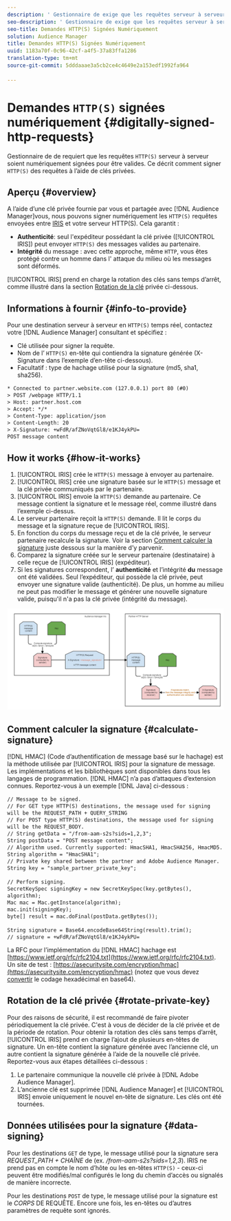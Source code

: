 ```yaml
---
description: ' Gestionnaire de exige que les requêtes serveur à serveur HTTP(S) soient numériquement signées pour être valides. Ce décrit  comment signer des requêtes HTTP à l’aide de clés privées.'
seo-description: ' Gestionnaire de exige que les requêtes serveur à serveur HTTP(S) soient numériquement signées pour être valides. Ce décrit  comment signer des requêtes HTTP(S) avec des clés privées.'
seo-title: Demandes HTTP(S) Signées Numériquement
solution: Audience Manager
title: Demandes HTTP(S) Signées Numériquement
uuid: 1183a70f-0c96-42cf-a4f5-37a83ffa1286
translation-type: tm+mt
source-git-commit: 5dddaaae3a5cb2ce4c4649e2a153edf1992fa964

---
```



# Demandes `HTTP(S)` signées numériquement {#digitally-signed-http-requests}

 Gestionnaire de  de requiert que les requêtes `HTTP(S)` serveur à serveur soient numériquement signées pour être valides. Ce décrit comment signer `HTTP(S)` des requêtes à l’aide de clés privées.

## Aperçu {#overview}

<!-- digitally_signed_http_requests.xml -->

A l’aide d’une clé privée fournie par vous et partagée avec [!DNL Audience Manager]vous, nous pouvons signer numériquement les `HTTP(S)` requêtes envoyées entre [IRIS](../../../reference/system-components/components-data-action.md#iris) et votre serveur HTTP(S). Cela garantit :

* **Authenticité**: seul l&#39;expéditeur possédant la clé privée ([!UICONTROL IRIS]) peut envoyer `HTTP(S)` des messages valides au partenaire.
* **Intégrité** du message : avec cette approche, même `HTTP`, vous êtes protégé contre un homme dans l&#39; attaque du milieu où les messages sont déformés.

[!UICONTROL IRIS] prend en charge la rotation des clés sans temps d’arrêt, comme illustré dans la section [Rotation de la clé](../../../integration/receiving-audience-data/real-time-outbound-transfers/digitally-signed-http-requests.md#rotate-private-key) privée ci-dessous.

## Informations à fournir {#info-to-provide}

Pour une destination serveur à serveur en `HTTP(S)` temps réel, contactez votre [!DNL Audience Manager] consultant et spécifiez :

* Clé utilisée pour signer la requête.
* Nom de l’ `HTTP(S)` en-tête qui contiendra la signature générée (X-Signature dans l’exemple d’en-tête ci-dessous).
* Facultatif : type de hachage utilisé pour la signature (md5, sha1, sha256).

```
* Connected to partner.website.com (127.0.0.1) port 80 (#0)
> POST /webpage HTTP/1.1
> Host: partner.host.com
> Accept: */*
> Content-Type: application/json
> Content-Length: 20
> X-Signature: +wFdR/afZNoVqtGl8/e1KJ4ykPU=
POST message content
```

## How it works {#how-it-works}

1. [!UICONTROL IRIS] crée le `HTTP(S)` message à envoyer au partenaire.
1. [!UICONTROL IRIS] crée une signature basée sur le `HTTP(S)` message et la clé privée communiqués par le partenaire.
1. [!UICONTROL IRIS] envoie la `HTTP(S)` demande au partenaire. Ce message contient la signature et le message réel, comme illustré dans l’exemple ci-dessus.
1. Le serveur partenaire reçoit la `HTTP(S)` demande. Il lit le corps du message et la signature reçue de [!UICONTROL IRIS].
1. En fonction du corps du message reçu et de la clé privée, le serveur partenaire recalcule la signature. Voir la section [Comment calculer la signature](../../../integration/receiving-audience-data/real-time-outbound-transfers/digitally-signed-http-requests.md#calculate-signature) juste dessous sur la manière d’y parvenir.
1. Comparez la signature créée sur le serveur partenaire (destinataire) à celle reçue de [!UICONTROL IRIS] (expéditeur).
1. Si les signatures correspondent, l’ **authenticité** et l’intégrité **du** message ont été validées. Seul l’expéditeur, qui possède la clé privée, peut envoyer une signature valide (authenticité). De plus, un homme au milieu ne peut pas modifier le message et générer une nouvelle signature valide, puisqu&#39;il n&#39;a pas la clé privée (intégrité du message).

![](assets/iris-digitally-sign-http-request.png)

## Comment calculer la signature {#calculate-signature}

[!DNL HMAC] (Code d’authentification de message basé sur le hachage) est la méthode utilisée par [!UICONTROL IRIS] pour la signature de message. Les implémentations et les bibliothèques sont disponibles dans tous les langages de programmation. [!DNL HMAC] n’a pas d’attaques d’extension connues. Reportez-vous à un exemple [!DNL Java] ci-dessous :

```
// Message to be signed.
// For GET type HTTP(S) destinations, the message used for signing will be the REQUEST_PATH + QUERY_STRING
// For POST type HTTP(S) destinations, the message used for signing will be the REQUEST_BODY.
// String getData = "/from-aam-s2s?sids=1,2,3";
String postData = "POST message content";
// Algorithm used. Currently supported: HmacSHA1, HmacSHA256, HmacMD5.
String algorithm = "HmacSHA1";
// Private key shared between the partner and Adobe Audience Manager.
String key = "sample_partner_private_key";
  
// Perform signing.
SecretKeySpec signingKey = new SecretKeySpec(key.getBytes(), algorithm);
Mac mac = Mac.getInstance(algorithm);
mac.init(signingKey);
byte[] result = mac.doFinal(postData.getBytes());
  
String signature = Base64.encodeBase64String(result).trim(); 
// signature = +wFdR/afZNoVqtGl8/e1KJ4ykPU=
```

La RFC pour l’implémentation du [!DNL HMAC] hachage est [https://www.ietf.org/rfc/rfc2104.txt](https://www.ietf.org/rfc/rfc2104.txt). Un site de test : [https://asecuritysite.com/encryption/hmac](https://asecuritysite.com/encryption/hmac) (notez que vous devez [convertir](https://tomeko.net/online_tools/hex_to_base64.php?lang=en) le codage hexadécimal en base64).

## Rotation de la clé privée {#rotate-private-key}

Pour des raisons de sécurité, il est recommandé de faire pivoter périodiquement la clé privée. C&#39;est à vous de décider de la clé privée et de la période de rotation. Pour obtenir la rotation des clés sans temps d’arrêt, [!UICONTROL IRIS] prend en charge l’ajout de plusieurs en-têtes de signature. Un en-tête contient la signature générée avec l’ancienne clé, un autre contient la signature générée à l’aide de la nouvelle clé privée. Reportez-vous aux étapes détaillées ci-dessous :

1. Le partenaire communique la nouvelle clé privée à [!DNL Adobe Audience Manager].
1. L’ancienne clé est supprimée [!DNL Audience Manager] et [!UICONTROL IRIS] envoie uniquement le nouvel en-tête de signature. Les clés ont été tournées.

## Données utilisées pour la signature {#data-signing}

Pour les destinations `GET` de type, le message utilisé pour la signature sera *REQUEST_PATH +  CHAÎNE* de (ex. */from-aam-s2s?sids=1,2,3*). IRIS ne prend pas en compte le nom d’hôte ou les en-têtes `HTTP(S)` - ceux-ci peuvent être modifiés/mal configurés le long du chemin d’accès ou signalés de manière incorrecte.

Pour les destinations `POST` de type, le message utilisé pour la signature est le *CORPS* DE REQUÊTE. Encore une fois, les en-têtes ou d’autres paramètres de requête sont ignorés.
